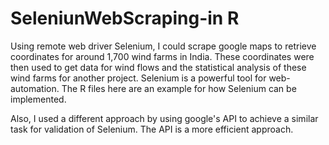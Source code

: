 # SeleniunWebScraping-in R

Using remote web driver Selenium, I could scrape google maps to retrieve coordinates for around 1,700 wind farms in India. 
These coordinates were then used to get data for wind flows and the statistical analysis of these wind farms for another project.
Selenium is a powerful tool for web-automation. The R files here are an example for how Selenium can be implemented.

Also, I used a different approach by using google's API to achieve a similar task for validation of Selenium. The API is a more
efficient approach.
